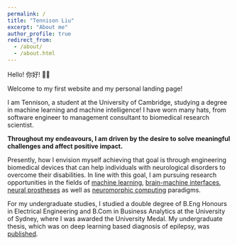 ```yaml
---
permalink: /
title: "Tennison Liu"
excerpt: "About me"
author_profile: true
redirect_from: 
  - /about/
  - /about.html
---
```


Hello! 你好! 👋👋

Welcome to my first website and my personal landing page!

I am Tennison, a student at the University of Cambridge, studying a degree in machine learning and machine intelligence! I have worn many hats, from software engineer to management consultant to biomedical research scientist. 

**Throughout my endeavours, I am driven by the desire to solve meaningful challenges and affect positive impact.**

Presently, how I envision myself achieving that goal is through engineering biomedical devices that can help individuals with neurological disorders to overcome their disabilities. In line with this goal, I am pursuing research opportunities in the fields of <u>machine learning</u>, <u>brain-machine interfaces</u>, <u>neural prostheses</u> as well as <u>neuromorphic computing</u> paradigms. 

For my undergraduate studies, I studied a double degree of B.Eng Honours in Electrical Engineering and B.Com in Business Analytics at the University of Sydney, where I was awarded the University Medal. My undergraduate thesis, which was on deep learning based diagnosis of epilepsy, was [published](http://example.com).

